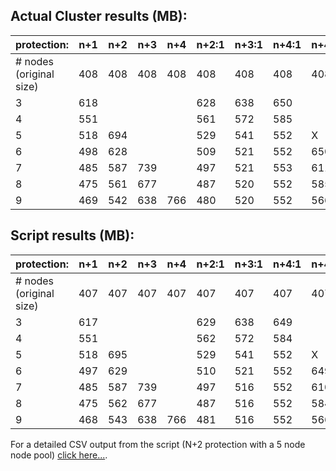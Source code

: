 
## Actual Cluster results (MB):

| protection:             | n+1 | n+2 | n+3 | n+4 | n+2:1 | n+3:1 | n+4:1 | n+4:2 | 2x  | 3x   | 4x   | 
|-------------------------|-----|-----|-----|-----|-------|-------|-------|-------|-----|------|------| 
| # nodes (original size) | 408 | 408 | 408 | 408 | 408   | 408   | 408   | 408   | 408 | 408  | 408  | 
| 3                       | 618 |     |     |     | 628   | 638   | 650   |       | 818 | 1.2G |      | 
| 4                       | 551 |     |     |     | 561   | 572   | 585   |       | 818 | 1.2G | 1.6G | 
| 5                       | 518 | 694 |     |     | 529   | 541   | 552   | X     | 818 | 1.2G | 1.6G | 
| 6                       | 498 | 628 |     |     | 509   | 521   | 552   | 650   |     |      |      | 
| 7                       | 485 | 587 | 739 |     | 497   | 521   | 553   | 611   |     |      |      | 
| 8                       | 475 | 561 | 677 |     | 487   | 520   | 552   | 585   |     |      |      | 
| 9                       | 469 | 542 | 638 | 766 | 480   | 520   | 552   | 566   |     |      |      | 



## Script results (MB):

| protection:             | n+1    | n+2    | n+3    | n+4    | n+2:1  | n+3:1  | n+4:1  | n+4:2  | 2x     | 3x    | 4x  | 
|-------------------------|--------|--------|--------|--------|--------|--------|--------|--------|--------|-------|-----| 
| # nodes (original size) | 407    | 407    | 407    | 407    | 407    | 407    | 407    | 407    | 407    | 407   | 407 | 
| 3                       | 617 |        |        |        | 629 | 638 | 649 |        | 815.77 | 1.19G |     | 
| 4                       | 551 |        |        |        | 562 | 572 | 584 |        |        |       |1.59G| 
| 5                       | 518 | 695 |        |        | 529 | 541 | 552 | X      |        |       |1.59G| 
| 6                       | 497 | 629 |        |        | 510 | 521 | 552 | 649 |        |       |     | 
| 7                       | 485 | 587 | 739 |        | 497 | 516 | 552 | 610 |        |       |     | 
| 8                       | 475 | 562 | 677 |        | 487 | 516 | 552 | 584 |        |       |     | 
| 9                       | 468 | 543 | 638 | 766 | 481 | 516 | 552 | 566 |        |       |     | 


For a detailed CSV output from the script (N+2 protection with a 5 node node pool) [click here...](https://github.com/adamgweeks/Isilon-capacity-calculator/blob/master/five_nodes_N%2B2%2Bprotection_sample.csv).

